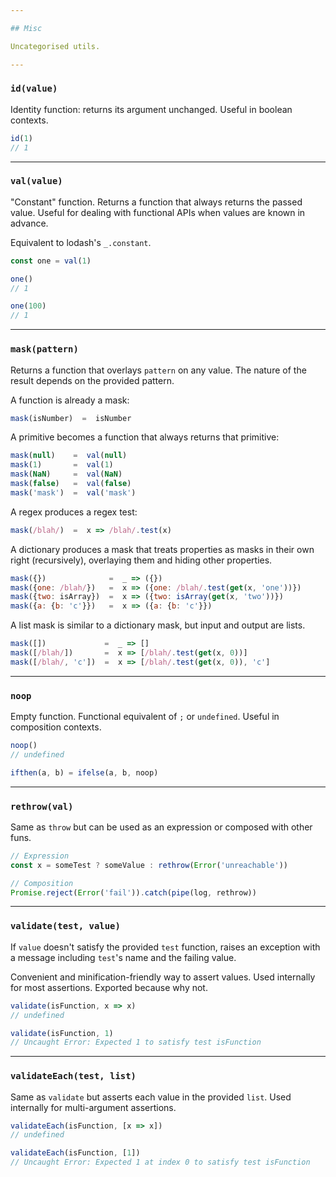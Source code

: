 ```yaml
---

## Misc

Uncategorised utils.

---
```


### `id(value)`

Identity function: returns its argument unchanged. Useful in boolean contexts.

```js
id(1)
// 1
```

---

### `val(value)`

"Constant" function. Returns a function that always returns the passed value.
Useful for dealing with functional APIs when values are known in advance.

Equivalent to lodash's `_.constant`.

```js
const one = val(1)

one()
// 1

one(100)
// 1
```

---

### `mask(pattern)`

Returns a function that overlays `pattern` on any value. The nature of the
result depends on the provided pattern.

A function is already a mask:

```js
mask(isNumber)  =  isNumber
```

A primitive becomes a function that always returns that primitive:

```js
mask(null)    =  val(null)
mask(1)       =  val(1)
mask(NaN)     =  val(NaN)
mask(false)   =  val(false)
mask('mask')  =  val('mask')
```

A regex produces a regex test:

```js
mask(/blah/)  =  x => /blah/.test(x)
```

A dictionary produces a mask that treats properties as masks in their own right
(recursively), overlaying them and hiding other properties.

```js
mask({})              =  _ => ({})
mask({one: /blah/})   =  x => ({one: /blah/.test(get(x, 'one'))})
mask({two: isArray})  =  x => ({two: isArray(get(x, 'two'))})
mask({a: {b: 'c'}})   =  x => ({a: {b: 'c'}})
```

A list mask is similar to a dictionary mask, but input and output are lists.

```js
mask([])             =  _ => []
mask([/blah/])       =  x => [/blah/.test(get(x, 0))]
mask([/blah/, 'c'])  =  x => [/blah/.test(get(x, 0)), 'c']
```

---

### `noop`

Empty function. Functional equivalent of `;` or `undefined`. Useful in
composition contexts.

```js
noop()
// undefined

ifthen(a, b) = ifelse(a, b, noop)
```

---

### `rethrow(val)`

Same as `throw` but can be used as an expression or composed with other funs.

```js
// Expression
const x = someTest ? someValue : rethrow(Error('unreachable'))

// Composition
Promise.reject(Error('fail')).catch(pipe(log, rethrow))
```

---

### `validate(test, value)`

If `value` doesn't satisfy the provided `test` function, raises an exception
with a message including `test`'s name and the failing value.

Convenient and minification-friendly way to assert values. Used internally for
most assertions. Exported because why not.

```js
validate(isFunction, x => x)
// undefined

validate(isFunction, 1)
// Uncaught Error: Expected 1 to satisfy test isFunction
```

---

### `validateEach(test, list)`

Same as `validate` but asserts each value in the provided `list`. Used
internally for multi-argument assertions.

```js
validateEach(isFunction, [x => x])
// undefined

validateEach(isFunction, [1])
// Uncaught Error: Expected 1 at index 0 to satisfy test isFunction
```
